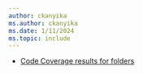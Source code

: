 ```yaml
---
author: ckanyika
ms.author: ckanyika
ms.date: 1/11/2024
ms.topic: include
---
```


- [Code Coverage results for folders](#code-coverage-results-for-folders) 